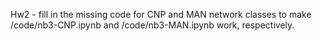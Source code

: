 Hw2 - fill in the missing code for CNP and MAN network classes to make /code/nb3-CNP.ipynb and /code/nb3-MAN.ipynb work, respectively.
